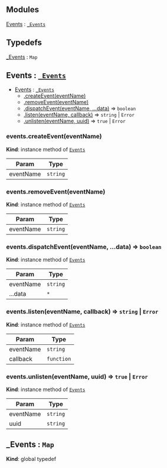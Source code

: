 ## Modules

<dl>
<dt><a href="#module_Events">Events</a> : <code><a href="#_Events">_Events</a></code></dt>
<dd></dd>
</dl>

## Typedefs

<dl>
<dt><a href="#_Events">_Events</a> : <code>Map</code></dt>
<dd></dd>
</dl>

<a name="module_Events"></a>

## Events : [<code>\_Events</code>](#_Events)

* [Events](#module_Events) : [<code>\_Events</code>](#_Events)
    * [.createEvent(eventName)](#module_Events+createEvent)
    * [.removeEvent(eventName)](#module_Events+removeEvent)
    * [.dispatchEvent(eventName, ...data)](#module_Events+dispatchEvent) ⇒ <code>boolean</code>
    * [.listen(eventName, callback)](#module_Events+listen) ⇒ <code>string</code> \| <code>Error</code>
    * [.unlisten(eventName, uuid)](#module_Events+unlisten) ⇒ <code>true</code> \| <code>Error</code>

<a name="module_Events+createEvent"></a>

### events.createEvent(eventName)
**Kind**: instance method of [<code>Events</code>](#module_Events)  

| Param | Type |
| --- | --- |
| eventName | <code>string</code> | 

<a name="module_Events+removeEvent"></a>

### events.removeEvent(eventName)
**Kind**: instance method of [<code>Events</code>](#module_Events)  

| Param | Type |
| --- | --- |
| eventName | <code>string</code> | 

<a name="module_Events+dispatchEvent"></a>

### events.dispatchEvent(eventName, ...data) ⇒ <code>boolean</code>
**Kind**: instance method of [<code>Events</code>](#module_Events)  

| Param | Type |
| --- | --- |
| eventName | <code>string</code> | 
| ...data | <code>\*</code> | 

<a name="module_Events+listen"></a>

### events.listen(eventName, callback) ⇒ <code>string</code> \| <code>Error</code>
**Kind**: instance method of [<code>Events</code>](#module_Events)  

| Param | Type |
| --- | --- |
| eventName | <code>string</code> | 
| callback | <code>function</code> | 

<a name="module_Events+unlisten"></a>

### events.unlisten(eventName, uuid) ⇒ <code>true</code> \| <code>Error</code>
**Kind**: instance method of [<code>Events</code>](#module_Events)  

| Param | Type |
| --- | --- |
| eventName | <code>string</code> | 
| uuid | <code>string</code> | 

<a name="_Events"></a>

## \_Events : <code>Map</code>
**Kind**: global typedef  
